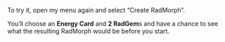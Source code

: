 To try it, open my menu again and select “Create RadMorph”.

You’ll choose an **Energy Card** and **2 RadGem**s and have a chance to see what the resulting RadMorph would be before you start.
